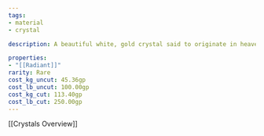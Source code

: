 ```yaml
---
tags:
- material
- crystal

description: A beautiful white, gold crystal said to originate in heaven itself.

properties:
- "[[Radiant]]"
rarity: Rare
cost_kg_uncut: 45.36gp
cost_lb_uncut: 100.00gp
cost_kg_cut: 113.40gp
cost_lb_cut: 250.00gp
---
```

[[Crystals Overview]]